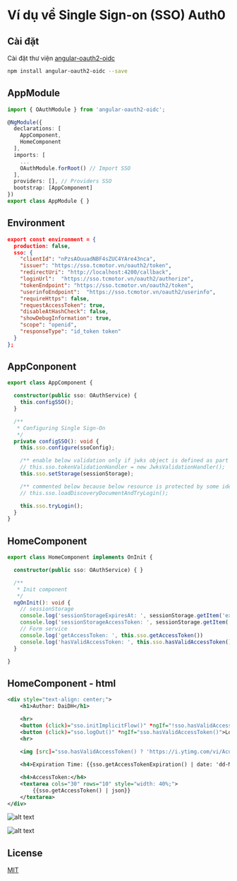 # Ví dụ về Single Sign-on (SSO) Auth0

## Cài đặt

Cài đặt thư viện [angular-oauth2-oidc](https://www.npmjs.com/package/angular-oauth2-oidc)

```bash
npm install angular-oauth2-oidc --save
```

## AppModule

```typescript
import { OAuthModule } from 'angular-oauth2-oidc';

@NgModule({
  declarations: [
    AppComponent,
    HomeComponent
  ],
  imports: [
    ...
    OAuthModule.forRoot() // Import SSO
  ],
  providers: [], // Providers SSO
  bootstrap: [AppComponent]
})
export class AppModule { }
```

## Environment

```json 
export const environment = {
  production: false,
  sso: {
    "clientId": "nPzsAOuuadNBF4sZUC4YAre43nca",
    "issuer": "https://sso.tcmotor.vn/oauth2/token", 
    "redirectUri": "http://localhost:4200/callback",
    "loginUrl":  "https://sso.tcmotor.vn/oauth2/authorize",
    "tokenEndpoint": "https://sso.tcmotor.vn/oauth2/token",
    "userinfoEndpoint":  "https://sso.tcmotor.vn/oauth2/userinfo",
    "requireHttps": false,
    "requestAccessToken": true,
    "disableAtHashCheck": false,
    "showDebugInformation": true,
    "scope": "openid",
    "responseType": "id_token token"
  }
};
```

## AppConponent

```typescript
export class AppComponent {

  constructor(public sso: OAuthService) {
    this.configSSO();
  }

  /**
   * Configuring Single Sign-On
   */
  private configSSO(): void {
    this.sso.configure(ssoConfig);

    /** enable below validation only if jwks object is defined as part of oauthconfig obj */
    // this.sso.tokenValidationHandler = new JwksValidationHandler();
    this.sso.setStorage(sessionStorage);

    /** commented below because below resource is protected by some identity server ex: wso2 */
    // this.sso.loadDiscoveryDocumentAndTryLogin();

    this.sso.tryLogin();
  }
}
```
## HomeComponent

```typescript
export class HomeComponent implements OnInit {

  constructor(public sso: OAuthService) { }

  /**
   * Init component
   */
  ngOnInit(): void {
    // sessionStorage
    console.log('sessionStorageExpiresAt: ', sessionStorage.getItem('expires_at'));
    console.log('sessionStorageAccessToken: ', sessionStorage.getItem('access_token'));
    // Form service
    console.log('getAccessToken: ', this.sso.getAccessToken())
    console.log('hasValidAccessToken: ', this.sso.hasValidAccessToken())
  }

}
```

## HomeComponent - html

```xml
<div style="text-align: center;">
    <h1>Author: DaiDH</h1>

    <hr>
    <button (click)="sso.initImplicitFlow()" *ngIf="!sso.hasValidAccessToken()">Login</button>
    <button (click)="sso.logOut()" *ngIf="sso.hasValidAccessToken()">Logout</button>
    <hr>
    
    <img [src]="sso.hasValidAccessToken() ? 'https://i.ytimg.com/vi/AcuzemsJfxA/maxresdefault.jpg': 'https://hocwordpress.vn/wp-content/uploads/2020/04/login-custom-2.jpg'" alt="sso">

    <h4>Expiration Time: {{sso.getAccessTokenExpiration() | date: 'dd-MM-yyyy HH:mm:ss'}}</h4>

    <h4>AccessToken:</h4>
    <textarea cols="30" rows="10" style="width: 40%;">
        {{sso.getAccessToken() | json}}
    </textarea>
</div>
```

![alt text](https://github.com/id1945/angular12-wso2-is-sso/login.PNG)

![alt text](https://github.com/id1945/angular12-wso2-is-sso/logout.PNG?raw=true)

## License
[MIT](https://choosealicense.com/licenses/mit/)